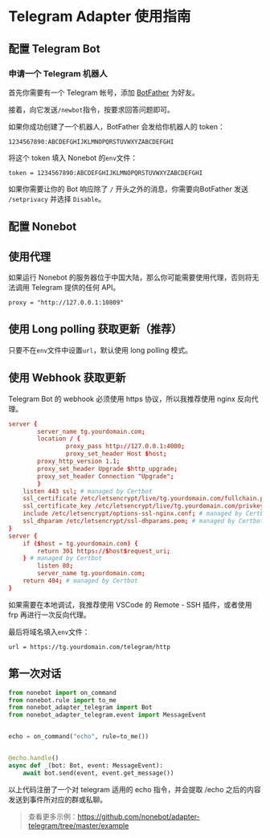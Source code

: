 # Telegram Adapter 使用指南

## 配置 Telegram Bot

### 申请一个 Telegram 机器人

首先你需要有一个 Telegram 帐号，添加 [BotFather](https://t.me/botfather) 为好友。

接着，向它发送`/newbot`指令，按要求回答问题即可。

如果你成功创建了一个机器人，BotFather 会发给你机器人的 token：

```plain
1234567890:ABCDEFGHIJKLMNOPQRSTUVWXYZABCDEFGHI
```

将这个 token 填入 Nonebot 的`env`文件：

```dotenv
token = 1234567890:ABCDEFGHIJKLMNOPQRSTUVWXYZABCDEFGHI
```

如果你需要让你的 Bot 响应除了 `/` 开头之外的消息，你需要向BotFather 发送 `/setprivacy` 并选择 `Disable`。

## 配置 Nonebot

## 使用代理

如果运行 Nonebot 的服务器位于中国大陆，那么你可能需要使用代理，否则将无法调用 Telegram 提供的任何 API。

```dotenv
proxy = "http://127.0.0.1:10809"
```

## 使用 Long polling 获取更新（推荐）

只要不在`env`文件中设置`url`，默认使用 long polling 模式。

## 使用 Webhook 获取更新

Telegram Bot 的 webhook 必须使用 https 协议，所以我推荐使用 nginx 反向代理。

```conf
server {
        server_name tg.yourdomain.com;
        location / {
                proxy_pass http://127.0.0.1:4000;
                proxy_set_header Host $host;
        proxy_http_version 1.1;
        proxy_set_header Upgrade $http_upgrade;
        proxy_set_header Connection "Upgrade";
        }
    listen 443 ssl; # managed by Certbot
    ssl_certificate /etc/letsencrypt/live/tg.yourdomain.com/fullchain.pem; # managed by Certbot
    ssl_certificate_key /etc/letsencrypt/live/tg.yourdomain.com/privkey.pem; # managed by Certbot
    include /etc/letsencrypt/options-ssl-nginx.conf; # managed by Certbot
    ssl_dhparam /etc/letsencrypt/ssl-dhparams.pem; # managed by Certbot
}
server {
    if ($host = tg.yourdomain.com) {
        return 301 https://$host$request_uri;
    } # managed by Certbot
        listen 80;
        server_name tg.yourdomain.com;
    return 404; # managed by Certbot
}
```

如果需要在本地调试，我推荐使用 VSCode 的 Remote - SSH 插件，或者使用 frp 再进行一次反向代理。

最后将域名填入`env`文件：

```dotenv
url = https://tg.yourdomain.com/telegram/http
```

## 第一次对话

```python
from nonebot import on_command
from nonebot.rule import to_me
from nonebot_adapter_telegram import Bot
from nonebot_adapter_telegram.event import MessageEvent


echo = on_command("echo", rule=to_me())


@echo.handle()
async def _(bot: Bot, event: MessageEvent):
    await bot.send(event, event.get_message())
```

以上代码注册了一个对 telegram 适用的 echo 指令，并会提取 /echo 之后的内容发送到事件所对应的群或私聊。

> 查看更多示例：https://github.com/nonebot/adapter-telegram/tree/master/example
